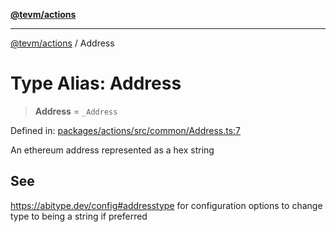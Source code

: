 [**@tevm/actions**](../README.md)

***

[@tevm/actions](../globals.md) / Address

# Type Alias: Address

> **Address** = `_Address`

Defined in: [packages/actions/src/common/Address.ts:7](https://github.com/evmts/tevm-monorepo/blob/main/packages/actions/src/common/Address.ts#L7)

An ethereum address represented as a hex string

## See

https://abitype.dev/config#addresstype for configuration options to change type to being a string if preferred
